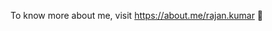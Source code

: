 To know more about me, visit https://about.me/rajan.kumar 👀

<!---
sbrajan/sbrajan is a ✨ special ✨ repository because its `README.md` (this file) appears on your GitHub profile.
You can click the Preview link to take a look at your changes.
--->

